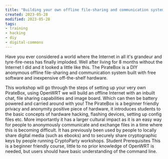 ```yaml
---
title: "Building your own offline file-sharing and communication system for the inevitable downfall of the Internet"
created: 2023-05-28
modified: 2023-05-28
tags:
- training
- hacking
- diy
- digital-commons
---
```


Have you ever considered a world where the Internet in all it's grandeur and tyre-fire-ness has finally imploded. Well after living for 8 months without the Internet I did and it looked a little like this. The PirateBox is a DIY anonymous offline file-sharing and communication system built with free software and inexpensive off-the-shelf hardware.  
  
This workshop will go through the steps of setting up your very own PirateBox, using OpenWRT we will build an offline Internet with an inbuilt chat, file sharing capabilities and image board. Which can then be battery powered and carried around with you! The PirateBox is a beginner friendly privacy and anonymity positive piece of hardware, it introduces students to the basic concepts of hardware hacking, flashing devices, setting up config files etc. More importantly it has a larger cultural impact as it is an easy way for people to anonymously communicate and exchange files in a time where this is becoming difficult. It has previously been used by people to locally share digital media (such as ebooks) and to securely share cryptographic keys by people running CryptoParty workshops. Student Prerequisites This is a beginner friendly course, little to no prior knowledge of OpenWRT is needed, but users should have basic understanding of the command line.